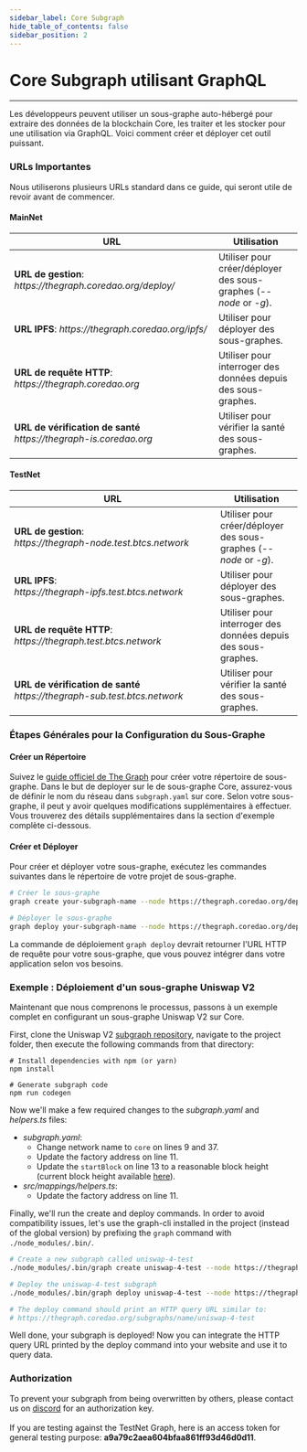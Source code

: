 ```yaml
---
sidebar_label: Core Subgraph
hide_table_of_contents: false
sidebar_position: 2
---
```


# Core Subgraph utilisant GraphQL

---

Les développeurs peuvent utiliser un sous-graphe auto-hébergé pour extraire des données de la blockchain Core, les traiter et les stocker pour une utilisation via GraphQL. Voici comment créer et déployer cet outil puissant.

### URLs Importantes

Nous utiliserons plusieurs URLs standard dans ce guide, qui seront utile de revoir avant de commencer.

#### MainNet

<table><thead><tr><th width="342">URL</th><th>Utilisation</th></tr></thead><tbody><tr><td><strong>URL de gestion</strong>: <em>https://thegraph.coredao.org/deploy/</em></td><td>Utiliser pour créer/déployer des sous-graphes (<em>--node</em> or <em>-g</em>).</td></tr><tr><td><strong>URL IPFS</strong>: <em>https://thegraph.coredao.org/ipfs/</em></td><td>Utiliser pour déployer des sous-graphes.</td></tr><tr><td><strong>URL de requête HTTP</strong>: <em>https://thegraph.coredao.org</em></td><td>Utiliser pour interroger des données depuis des sous-graphes.</td></tr><tr><td><strong>URL de vérification de santé</strong><br/><em>https://thegraph-is.coredao.org</em> </td><td>Utiliser pour vérifier la santé des sous-graphes.</td></tr></tbody></table>

#### TestNet

<table><thead><tr><th width="345">URL</th><th>Utilisation</th></tr></thead><tbody><tr><td><strong>URL de gestion</strong>: <br/><em>https://thegraph-node.test.btcs.network</em></td><td>Utiliser pour créer/déployer des sous-graphes (<em>--node</em> or <em>-g</em>).</td></tr><tr><td><strong>URL IPFS</strong>: <br/><em>https://thegraph-ipfs.test.btcs.network</em></td><td>Utiliser pour déployer des sous-graphes.</td></tr><tr><td><strong>URL de requête HTTP</strong>: <br/><em>https://thegraph.test.btcs.network</em></td><td>Utiliser pour interroger des données depuis des sous-graphes.</td></tr><tr><td><strong>URL de vérification de santé</strong><br/><em>https://thegraph-sub.test.btcs.network</em></td><td>Utiliser pour vérifier la santé des sous-graphes.</td></tr></tbody></table>

### Étapes Générales pour la Configuration du Sous-Graphe

#### Créer un Répertoire

Suivez le [guide officiel de The Graph](https://thegraph.com/docs/en/developing/creating-a-subgraph/) pour créer votre répertoire de sous-graphe. Dans le but de deployer sur le de sous-graphe Core, assurez-vous de définir le nom du réseau dans `subgraph.yaml` sur core. Selon votre sous-graphe, il peut y avoir quelques modifications supplémentaires à effectuer. Vous trouverez des détails supplémentaires dans la section d'exemple complète ci-dessous.

#### Créer et Déployer

Pour créer et déployer votre sous-graphe, exécutez les commandes suivantes dans le répertoire de votre projet de sous-graphe.

```bash
# Créer le sous-graphe
graph create your-subgraph-name --node https://thegraph.coredao.org/deploy/

# Déployer le sous-graphe
graph deploy your-subgraph-name --node https://thegraph.coredao.org/deploy/ --ipfs https://thegraph.coredao.org/ipfs/
```

La commande de déploiement `graph deploy` devrait retourner l'URL HTTP de requête pour votre sous-graphe, que vous pouvez intégrer dans votre application selon vos besoins.

### Exemple : Déploiement d'un sous-graphe Uniswap V2

Maintenant que nous comprenons le processus, passons à un exemple complet en configurant un sous-graphe Uniswap V2 sur Core.

First, clone the Uniswap V2 [subgraph repository](https://github.com/Uniswap/v2-subgraph), navigate to the project folder, then execute the following commands from that directory:

```
# Install dependencies with npm (or yarn)
npm install

# Generate subgraph code
npm run codegen
```

Now we'll make a few required changes to the _subgraph.yaml_ and _helpers.ts_ files:

- _subgraph.yaml_:
  - Change network name to `core` on lines 9 and 37.
  - Update the factory address on line 11.
  - Update the `startBlock` on line 13 to a reasonable block height (current block height available [here](https://scan.coredao.org/)).
- _src/mappings/helpers.ts_:
  - Update the factory address on line 11.

Finally, we'll run the create and deploy commands. In order to avoid compatibility issues, let's use the graph-cli installed in the project (instead of the global version) by prefixing the `graph` command with `./node_modules/.bin/`.

```bash
# Create a new subgraph called uniswap-4-test
./node_modules/.bin/graph create uniswap-4-test --node https://thegraph.coredao.org/deploy/

# Deploy the uniswap-4-test subgraph
./node_modules/.bin/graph deploy uniswap-4-test --node https://thegraph.coredao.org/deploy/ --ipfs https://thegraph.coredao.org/ipfs/

# The deploy command should print an HTTP query URL similar to:
# https://thegraph.coredao.org/subgraphs/name/uniswap-4-test
```

Well done, your subgraph is deployed! Now you can integrate the HTTP query URL printed by the deploy command into your website and use it to query data.

### Authorization

To prevent your subgraph from being overwritten by others, please contact us on [discord](https://discord.com/invite/coredaoofficial) for an authorization key.\
\
If you are testing against the TestNet Graph, here is an access token for general testing purpose: **a9a79c2aea604bfaa861ff93d46d0d11**.
